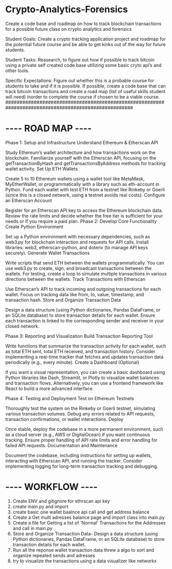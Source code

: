 # Crypto-Analytics-Forensics 

Create a code base and roadmap on how to track blockchain transactions for a possible future class on crypto analytics and forensics 

Student Goals: Create a crypto tracking application project and roadmap for the potential future
course and be able to get kinks out of the way for future students.

Student Tasks: Reasearch, to figure out how if possible to track bitcoin using a private self
created code base utilizing some basic cryto api’s and other tools.

Specific Expectations: Figure out whether this is a probable course for students to take and if it is
possible. If possible, create a code base that can track bitcoin transactions and create a road map
(list of useful skills student will need) inorder to complete the course if chosen to be a viable
course.
#####################################################################################################
# ---- ROAD MAP ---- #
Phase 1: Setup and Infrastructure
Understand Ethereum & Etherscan API

Study Ethereum’s wallet architecture and how transactions work on the blockchain.
Familiarize yourself with the Etherscan API, focusing on the getTransactionByHash and getTransactionsByAddress methods for tracking wallet activity.
Set Up ETH Wallets

Create 5 to 10 Ethereum wallets using a wallet tool like MetaMask, MyEtherWallet, or programmatically with a library such as eth-account in Python.
Fund each wallet with test ETH from a testnet like Rinkeby or Goerli (since this is a closed network, using a testnet avoids real costs).
Configure an Etherscan Account

Register for an Etherscan API key to access the Ethereum blockchain data.
Review the rate limits and decide whether the free tier is sufficient for your needs or if you require a paid plan.
Phase 2: Develop Core Functionality
Create Python Environment

Set up a Python environment with necessary dependencies, such as web3.py for blockchain interaction and requests for API calls.
Install libraries: web3, etherscan-python, and dotenv (to manage API keys securely).
Generate Wallet Transactions

Write scripts that send ETH between the wallets programmatically. You can use web3.py to create, sign, and broadcast transactions between the wallets.
For testing, create a loop to simulate multiple transactions in various directions between the wallets.
Track Transactions with Etherscan

Use Etherscan’s API to track incoming and outgoing transactions for each wallet.
Focus on tracking data like from, to, value, timestamp, and transaction hash.
Store and Organize Transaction Data

Design a data structure (using Python dictionaries, Pandas DataFrame, or an SQLite database) to store transaction details for each wallet.
Ensure each transaction is linked to the corresponding sender and receiver in your closed network.

Phase 3: Reporting and Visualization
Build Transaction Reporting Tool

Write functions that summarize the transaction activity for each wallet, such as total ETH sent, total ETH received, and transaction history.
Consider implementing a real-time tracker that fetches and updates transaction data periodically (e.g., every minute).
Create a Dashboard (Optional)

If you want a visual representation, you can create a basic dashboard using Python libraries like Dash, Streamlit, or Plotly to visualize wallet balances and transaction flows.
Alternatively, you can use a frontend framework like React to build a more advanced interface.

Phase 4: Testing and Deployment
Test on Ethereum Testnets

Thoroughly test the system on the Rinkeby or Goerli testnet, simulating various transaction volumes.
Debug any errors related to API requests, transaction confirmations, or wallet interactions.
Deploy

Once stable, deploy the codebase in a more permanent environment, such as a cloud server (e.g., AWS or DigitalOcean) if you want continuous tracking.
Ensure proper handling of API rate limits and error handling for failed API requests.
Documentation and Maintenance

Document the codebase, including instructions for setting up wallets, interacting with Etherscan API, and running the tracker.
Consider implementing logging for long-term transaction tracking and debugging.
# ---- WORKFLOW ---- #  
1. Create ENV and gitignore for ethrscan api key 
2. create main.py and import 
3. create basic one wallet baalnce api call and get address balance 
3. Create a Get multi adresses balance page and import class into main.py
4. Create a file for Getting a list of 'Normal' Transactions for the Addresses and call in main.py
5. Store and Organize Transaction Data- Design a data structure (using Python dictionaries, Pandas DataFrame, or an SQLite database) to store transaction details for each wallet.
6. Run all the reponse wallet transaction data threw a algo to sort and organize repeated sends and adresses 
7. try to visualize the transactions using a data visualizer like networkx 